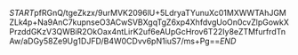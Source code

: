 $START$pfRGnQ/tgeZkzx/9urMVK2096lU+5LdryaTYunuXc01MXWWTAhJGMZLk4p+Na9AnC7kupnseO3ACwSVBXgqTgZ6xp4XhfdvgUoOn0cvZlpGowkXPrzddGKzV3QWBiR2OkOax4ntLirK2uf6eAUpGcHrov6T22Iy8eZTMfurfrdTnAw/aDGy58Ze9Ug1DJFD/B4W0CDvv6pN1iuS7/ms+Pg==$END$